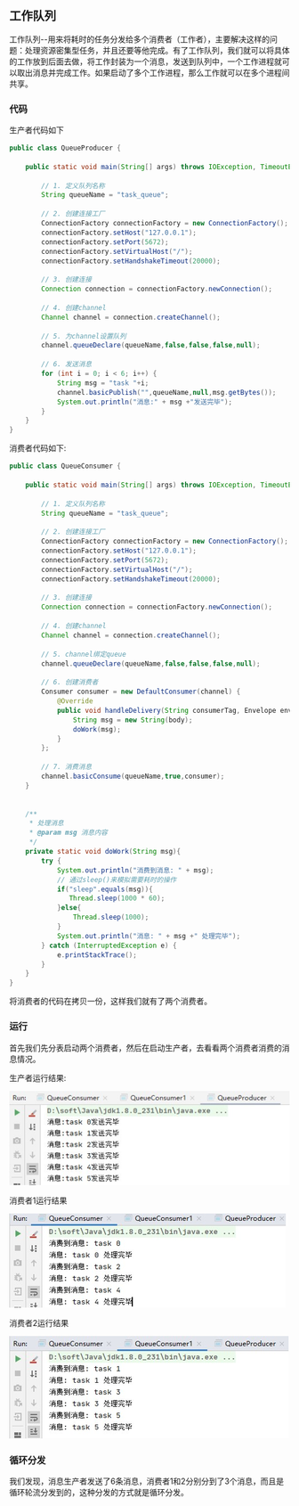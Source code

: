 ## 工作队列

工作队列--用来将耗时的任务分发给多个消费者（工作者），主要解决这样的问题：处理资源密集型任务，并且还要等他完成。有了工作队列，我们就可以将具体的工作放到后面去做，将工作封装为一个消息，发送到队列中，一个工作进程就可以取出消息并完成工作。如果启动了多个工作进程，那么工作就可以在多个进程间共享。

### 代码

生产者代码如下

```java
public class QueueProducer {

    public static void main(String[] args) throws IOException, TimeoutException {

        // 1. 定义队列名称
        String queueName = "task_queue";

        // 2. 创建连接工厂
        ConnectionFactory connectionFactory = new ConnectionFactory();
        connectionFactory.setHost("127.0.0.1");
        connectionFactory.setPort(5672);
        connectionFactory.setVirtualHost("/");
        connectionFactory.setHandshakeTimeout(20000);

        // 3. 创建连接
        Connection connection = connectionFactory.newConnection();

        // 4. 创建channel
        Channel channel = connection.createChannel();

        // 5. 为channel设置队列
        channel.queueDeclare(queueName,false,false,false,null);

        // 6. 发送消息
        for (int i = 0; i < 6; i++) {
            String msg = "task "+i;
            channel.basicPublish("",queueName,null,msg.getBytes());
            System.out.println("消息:" + msg +"发送完毕");
        }
    }
}
```

消费者代码如下:

```java
public class QueueConsumer {

    public static void main(String[] args) throws IOException, TimeoutException {

        // 1. 定义队列名称
        String queueName = "task_queue";

        // 2. 创建连接工厂
        ConnectionFactory connectionFactory = new ConnectionFactory();
        connectionFactory.setHost("127.0.0.1");
        connectionFactory.setPort(5672);
        connectionFactory.setVirtualHost("/");
        connectionFactory.setHandshakeTimeout(20000);

        // 3. 创建连接
        Connection connection = connectionFactory.newConnection();

        // 4. 创建channel
        Channel channel = connection.createChannel();

        // 5. channel绑定queue
        channel.queueDeclare(queueName,false,false,false,null);

        // 6. 创建消费者
        Consumer consumer = new DefaultConsumer(channel) {
            @Override
            public void handleDelivery(String consumerTag, Envelope envelope, AMQP.BasicProperties properties, byte[] body) throws IOException {
                String msg = new String(body);
                doWork(msg);
            }
        };

        // 7. 消费消息
        channel.basicConsume(queueName,true,consumer);
    }


    /**
     * 处理消息
     * @param msg 消息内容
     */
    private static void doWork(String msg){
        try {
            System.out.println("消费到消息: " + msg);
            // 通过sleep()来模拟需要耗时的操作
            if("sleep".equals(msg)){
               Thread.sleep(1000 * 60);
            }else{
                Thread.sleep(1000);
            }
            System.out.println("消息: " + msg +" 处理完毕");
        } catch (InterruptedException e) {
            e.printStackTrace();
        }
    }
}
```

将消费者的代码在拷贝一份，这样我们就有了两个消费者。


### 运行

首先我们先分表启动两个消费者，然后在启动生产者，去看看两个消费者消费的消息情况。

生产者运行结果:

![img](image/work_queue/1_queue_producer_run_result.jpg)

消费者1运行结果

![img](image/work_queue/2_queue_consumer_run_result.jpg)

消费者2运行结果

![img](image/work_queue/2_queue_consumer1_run_result.jpg)

### 循环分发

我们发现，消息生产者发送了6条消息，消费者1和2分别分到了3个消息，而且是循环轮流分发到的，这种分发的方式就是循环分发。